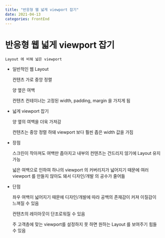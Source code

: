 ```yaml
---
title: "반응형 웹 넓게 viewport 잡기"
date: 2021-04-13
categories: FrontEnd
---
```


# 반응형 웹 넓게 viewport 잡기

    Layout 에 비해 넓은 viewport

- 일반적인 웹 Layout

  컨텐츠 가로 중앙 정렬

  양 옆은 여백

  컨텐츠 컨테이너는 고정된 width, padding, margin 을 가지게 됨

- 넓게 viewport 잡기

  양 옆의 여백을 더욱 가져감

  컨텐츠는 중앙 정렬 하돼 viewport 보다 훨씬 좁은 width 값을 가짐

- 장점

  스크린이 작아져도 여백만 좁아지고 내부의 컨텐츠는 건드리지 않기에 Layout 유지 가능

  넓은 여백으로 인하여 하나의 viewport 의 커버리지가 넓어지기 때문에 여러 viewport 를 만들지 않아도 돼서 디자인/개발 의 공수가 줄어듦

- 단점

  좌우 여백이 넓어지기 때문에 디자인/개발에 따라 공백의 존재감이 커져 이질감이 느껴질 수 있음

  컨텐츠의 레이아웃이 단조로워질 수 있음

  주 고객층에 맞는 viewport를 설정하지 못 하면 원하는 Layout 를 보여주기 힘들 수 있음
